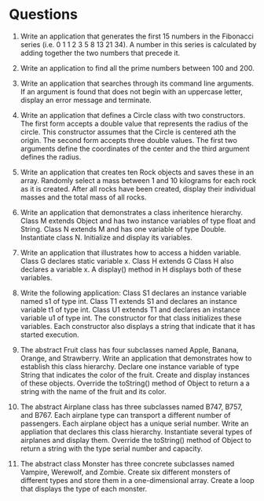 # Questions

1. Write an application that generates the first 15 numbers in the Fibonacci series (i.e. 0 1 1 2 3 5 8 13 21 34). A number in this series is calculated by adding together the two numbers that precede it.

2. Write an application to find all the prime numbers between 100 and 200.

3. Write an application that searches through its command line arguments. If an argument is found that does not begin with an uppercase letter, display an error message and terminate.

4. Write an application that defines a Circle class with two constructors. The first form accepts a double value that represents the radius of the circle. This constructor assumes that the Circle is centered ath the origin. The second form accepts three double values. The first two arguments define the coordinates of the center and the third argument defines the radius.

5. Write an application that creates ten Rock objects and saves these in an array. Randomly select a mass between 1 and 10 kilograms for each rock as it is created. After all rocks have been created, display their individual masses and the total mass of all rocks.

6. Write an application that demonstrates a class inheritence hierarchy. Class M extends Object and has two instance variables of type float and String. Class N extends M and has one variable of type Double. Instantiate class N. Initialize and display its variables.

7. Write an application that illustrates how to access a hidden variable. Class G declares static variable x. Class H extends G Class H also declares a variable x. A display() method in H displays both of these variables.

8. Write the following application: Class S1 declares an instance variable named s1 of type int. Class T1 extends S1 and declares an instance variable t1 of type int. Class U1 extends T1 and declares an instance variable u1 of type int. The constructor for that class initializes these variables. Each constructor also displays a string that indicate that it has started execution.

9. The abstract Fruit class has four subclasses named Apple, Banana, Orange, and Strawberry. Write an application that demonstrates how to establish this class hierarchy. Declare one instance variable of type String that indicates the color of the fruit. Create and display instances of these objects. Override the toString() method of Object to return a a string with the name of the fruit and its color.

10. The abstract Airplane class has three subclasses named B747, B757, and B767. Each airplane type can transport a different number of passengers. Each airplane object has a unique serial number. Write an appliation that declares this class hierarchy. Instantiate several types of airplanes and display them. Override the toString() method of Object to return a string with the type serial number and capacity.

11. The abstract class Monster has three concrete subclasses named Vampire, Werewolf, and Zombie. Create six different monsters of different types and store them in a one-dimensional array. Create a loop that displays the type of each monster.
